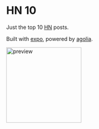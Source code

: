 # HN 10

Just the top 10 [HN](https://news.ycombinator.com/) posts.

Built with [expo](https://expo.dev/), powered by [agolia](https://hn.algolia.com/).

<img width="200" alt="preview" src="https://github.com/user-attachments/assets/c10e3537-436d-48da-9d0d-3806c71c2434">
